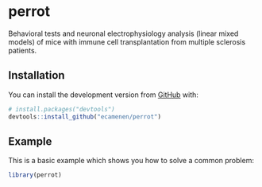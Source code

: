 
<!-- README.md is generated from README.Rmd. Please edit that file -->

# perrot

<!-- badges: start -->
<!-- badges: end -->

Behavioral tests and neuronal electrophysiology analysis (linear mixed
models) of mice with immune cell transplantation from multiple sclerosis
patients.

## Installation

You can install the development version from
[GitHub](https://github.com/) with:

``` r
# install.packages("devtools")
devtools::install_github("ecamenen/perrot")
```

## Example

This is a basic example which shows you how to solve a common problem:

``` r
library(perrot)
```
